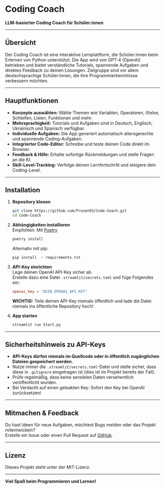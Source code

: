 # Coding Coach

**LLM-basierter Coding Coach für Schüler:innen**

---

## Übersicht

Der Coding Coach ist eine interaktive Lernplattform, die Schüler:innen beim Erlernen von Python unterstützt. Die App wird von GPT-4 (OpenAI) betrieben und bietet verständliche Tutorials, spannende Aufgaben und direktes Feedback zu deinen Lösungen. Zielgruppe sind vor allem deutschsprachige Schüler:innen, die ihre Programmierkenntnisse verbessern möchten.

---

## Hauptfunktionen

- **Konzepte auswählen:** Wähle Themen wie Variablen, Operatoren, if/else, Schleifen, Listen, Funktionen und mehr.
- **Mehrsprachigkeit:** Tutorials und Aufgaben sind in Deutsch, Englisch, Ukrainisch und Spanisch verfügbar.
- **Individuelle Aufgaben:** Die App generiert automatisch altersgerechte und spannende Coding-Aufgaben.
- **Integrierter Code-Editor:** Schreibe und teste deinen Code direkt im Browser.
- **Feedback & Hilfe:** Erhalte sofortige Rückmeldungen und stelle Fragen an die KI.
- **Skill-Level-Tracking:** Verfolge deinen Lernfortschritt und steigere dein Coding-Level.

---

## Installation

1. **Repository klonen**
   ```bash
   git clone https://github.com/Frozen93/Code-Coach.git
   cd Code-Coach
   ```

2. **Abhängigkeiten installieren**  
   Empfohlen: Mit [Poetry](https://python-poetry.org/)  
   ```bash
   poetry install
   ```

   Alternativ mit pip:
   ```bash
   pip install -r requirements.txt
   ```

3. **API-Key einrichten**  
   Lege deinen OpenAI API-Key sicher ab.  
   Erstelle dazu eine Datei `.streamlit/secrets.toml` und füge Folgendes ein:
   ```toml
   openai_key = "DEIN_OPENAI_API_KEY"
   ```
   **WICHTIG:** Teile deinen API-Key niemals öffentlich und lade die Datei niemals ins öffentliche Repository hoch!

4. **App starten**
   ```bash
   streamlit run Start.py
   ```

---

## Sicherheitshinweis zu API-Keys

- **API-Keys dürfen niemals im Quellcode oder in öffentlich zugänglichen Dateien gespeichert werden.**
- Nutze immer die `.streamlit/secrets.toml`-Datei und stelle sicher, dass diese in `.gitignore` eingetragen ist (dies ist im Projekt bereits der Fall).
- Prüfe regelmäßig, dass keine sensiblen Daten versehentlich veröffentlicht wurden.
- Bei Verdacht auf einen geleakten Key: Sofort den Key bei OpenAI zurücksetzen!

---

## Mitmachen & Feedback

Du hast Ideen für neue Aufgaben, möchtest Bugs melden oder das Projekt mitentwickeln?  
Erstelle ein Issue oder einen Pull Request auf [GitHub](https://github.com/Frozen93/Code-Coach).

---

## Lizenz

Dieses Projekt steht unter der MIT-Lizenz.

---

**Viel Spaß beim Programmieren und Lernen!**